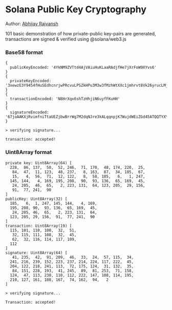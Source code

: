 # Solana Public Key Cryptography

Author: [Abhijay Rajvansh](https://abhijayrajvansh.com)

101 basic demonstration of how private-public key-pairs are generated, transactions are signed & verified using @solana/web3.js

### Base58 format

```
{ 
  publicKeyEncoded: '4YkNM9ZVTtd4AjVAiuHuKLaaRAdjfHe7jXrFoW9XYvs6' 
}
{
  privateKeyEncoded: '3xewzE3Y9454fHuSEdhcnrjwPRcvuLPSZkHPu3M3w3fMzhWtXXc1jmhrvt8Vk26yrucLMjALWSt2L5G3a5WUrLhJ'
}
{ 
  transactionEncoded: 'N8HrXqx6shTzHhjiN6uyfFKuHH' 
}
{
  signatureEncoded: '67joAAKXjRvimfniTtaUEZjbwBrrWg7M2dqNJre3kALqqnpjK7WujdWEiZGd45ATQQTYXYyTXJAT3ncz1Brn8NvA'
}

> verifying signature...

transaction: accepted!

```

### Uint8Array format

```
private key: Uint8Array(64) [
  228,  86, 137,  50,  52, 246,  71, 170,  48, 174, 220,  25,
   84,  47,  11, 123,  48, 237,   8, 163,  87,  34, 105,  67,
   15,   4,  56,  71,  12, 122,   8,  58, 185,   6,   1, 247,
  145, 144,   4, 169, 195, 208,  90,  93, 136,  65, 169,  45,
   24, 205,  46,  65,   2, 223, 131,  64, 123, 205,  29, 156,
   91,  77, 241,  90
]
publicKey: Uint8Array(32) [
  185,   6,  1, 247, 145, 144,   4, 169,
  195, 208, 90,  93, 136,  65, 169,  45,
   24, 205, 46,  65,   2, 223, 131,  64,
  123, 205, 29, 156,  91,  77, 241,  90
]
transaction: Uint8Array(19) [
  115, 101, 110, 100,  32,  51,
   32, 115, 111, 108,  32,  45,
   62,  32, 116, 114, 117, 109,
  112
]
signature: Uint8Array(64) [
   41, 235,  42,  91, 209,  46,  33,  24,  57, 115,  34,
  241, 216, 239, 152, 223, 237, 214, 224, 117, 222,  45,
  204, 122, 218, 241, 113,  72, 175, 124,  31, 132,  35,
   84, 151, 228, 193,  41, 245,  89,  81, 253,  71, 158,
  124,  47, 113, 230, 110, 112, 222, 147, 108, 114, 195,
  210, 127, 161, 188, 167,  74, 162,  94,   2
]

> verifying signature...

Transaction: accepted!
```